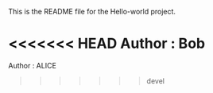 This is the README file for the Hello-world project.

<<<<<<< HEAD
Author : Bob
=======
Author : ALICE
>>>>>>> devel
